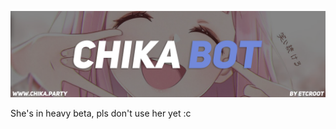 ![ChikaLogo](https://github.com/etcroot/chika/blob/master/resource/img/chikalogo.png)

She's in heavy beta, pls don't use her yet :c

